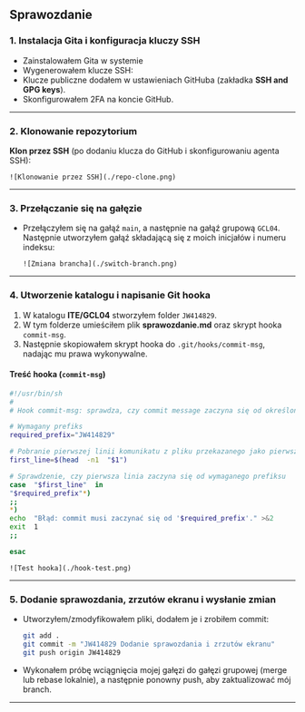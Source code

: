 ## Sprawozdanie

### 1. Instalacja Gita i konfiguracja kluczy SSH
- Zainstalowałem Gita w systemie 
- Wygenerowałem klucze SSH:  
- Klucze publiczne dodałem w ustawieniach GitHuba (zakładka **SSH and GPG keys**).
- Skonfigurowałem 2FA na koncie GitHub.

---

### 2. Klonowanie repozytorium
**Klon przez SSH** (po dodaniu klucza do GitHub i skonfigurowaniu agenta SSH):
   ```
   ![Klonowanie przez SSH](./repo-clone.png)
   ```

---

### 3. Przełączanie się na gałęzie
- Przełączyłem się na gałąź `main`, a następnie na gałąź grupową `GCL04`. Następnie utworzyłem gałąź składającą się z moich inicjałów i numeru indeksu:
  ```
  ![Zmiana brancha](./switch-branch.png)
  ```

---

### 4. Utworzenie katalogu i napisanie Git hooka
1. W katalogu **ITE/GCL04** stworzyłem folder `JW414829`.
2. W tym folderze umieściłem plik **sprawozdanie.md** oraz skrypt hooka `commit-msg`.
3. Następnie skopiowałem skrypt hooka do `.git/hooks/commit-msg`, nadając mu prawa wykonywalne.

#### Treść hooka (`commit-msg`)

```bash
#!/usr/bin/sh
#
# Hook commit-msg: sprawdza, czy commit message zaczyna się od określonego prefiksu

# Wymagany prefiks
required_prefix="JW414829"

# Pobranie pierwszej linii komunikatu z pliku przekazanego jako pierwszy argument
first_line=$(head  -n1  "$1")

# Sprawdzenie, czy pierwsza linia zaczyna się od wymaganego prefiksu
case  "$first_line"  in
"$required_prefix"*)
;;
*)
echo  "Błąd: commit musi zaczynać się od '$required_prefix'." >&2
exit  1
;;

esac
```

```
![Test hooka](./hook-test.png)
```

---

### 5. Dodanie sprawozdania, zrzutów ekranu i wysłanie zmian
- Utworzyłem/zmodyfikowałem pliki, dodałem je i zrobiłem commit:
  ```bash
  git add .
  git commit -m "JW414829 Dodanie sprawozdania i zrzutów ekranu"
  git push origin JW414829
  ```
- Wykonałem próbę wciągnięcia mojej gałęzi do gałęzi grupowej (merge lub rebase lokalnie), a następnie ponowny push, aby zaktualizować mój branch.

---